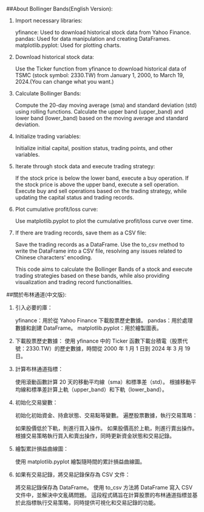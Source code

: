 ##About Bollinger Bands(English Version):

1. Import necessary libraries:
   
    yfinance: Used to download historical stock data from Yahoo Finance.
    pandas: Used for data manipulation and creating DataFrames.
    matplotlib.pyplot: Used for plotting charts.
   
2. Download historical stock data:
   
    Use the Ticker function from yfinance to download historical data of TSMC (stock symbol:    2330.TW) from January 1, 2000, to March 19, 2024.(You can change what you want.)

3. Calculate Bollinger Bands:
   
    Compute the 20-day moving average (sma) and standard deviation (std) using rolling     functions.
    Calculate the upper band (upper_band) and lower band (lower_band) based on the moving average and standard deviation.
   
4. Initialize trading variables:
   
    Initialize initial capital, position status, trading points, and other variables.

5. Iterate through stock data and execute trading strategy:
    
    If the stock price is below the lower band, execute a buy operation.
    If the stock price is above the upper band, execute a sell operation.
    Execute buy and sell operations based on the trading strategy, while updating the capital     status and trading records.
   
6. Plot cumulative profit/loss curve:

    Use matplotlib.pyplot to plot the cumulative profit/loss curve over time.

7. If there are trading records, save them as a CSV file:
    
    Save the trading records as a DataFrame.
    Use the to_csv method to write the DataFrame into a CSV file, resolving any issues related to Chinese characters' encoding.
   
    This code aims to calculate the Bollinger Bands of a stock and execute trading strategies based on these bands, while also providing visualization and trading record functionalities.
 
##關於布林通道(中文版):

1. 引入必要的庫：

    yfinance：用於從 Yahoo Finance 下載股票歷史數據。
    pandas：用於處理數據和創建 DataFrame。
    matplotlib.pyplot：用於繪製圖表。

2. 下載股票歷史數據：
    使用 yfinance 中的 Ticker 函數下載台積電（股票代號：2330.TW）的歷史數據，時間從 2000 年 1 月 1 日到 2024 年 3 月 19 日。

3. 計算布林通道指標：

    使用滾動函數計算 20 天的移動平均線（sma）和標準差（std）。
    根據移動平均線和標準差計算上軌（upper_band）和下軌（lower_band）。

4. 初始化交易變數：

    初始化初始資金、持倉狀態、交易點等變數。
    遍歷股票數據，執行交易策略：

    如果股價低於下軌，則進行買入操作。
    如果股價高於上軌，則進行賣出操作。
    根據交易策略執行買入和賣出操作，同時更新資金狀態和交易記錄。

5. 繪製累計損益曲線圖：

    使用 matplotlib.pyplot 繪製隨時間的累計損益曲線圖。

6. 如果有交易記錄，將交易記錄保存為 CSV 文件：

    將交易記錄保存為 DataFrame。
    使用 to_csv 方法將 DataFrame 寫入 CSV 文件中，並解決中文亂碼問題。
    這段程式碼旨在計算股票的布林通道指標並基於此指標執行交易策略，同時提供可視化和交易記錄的功能。




